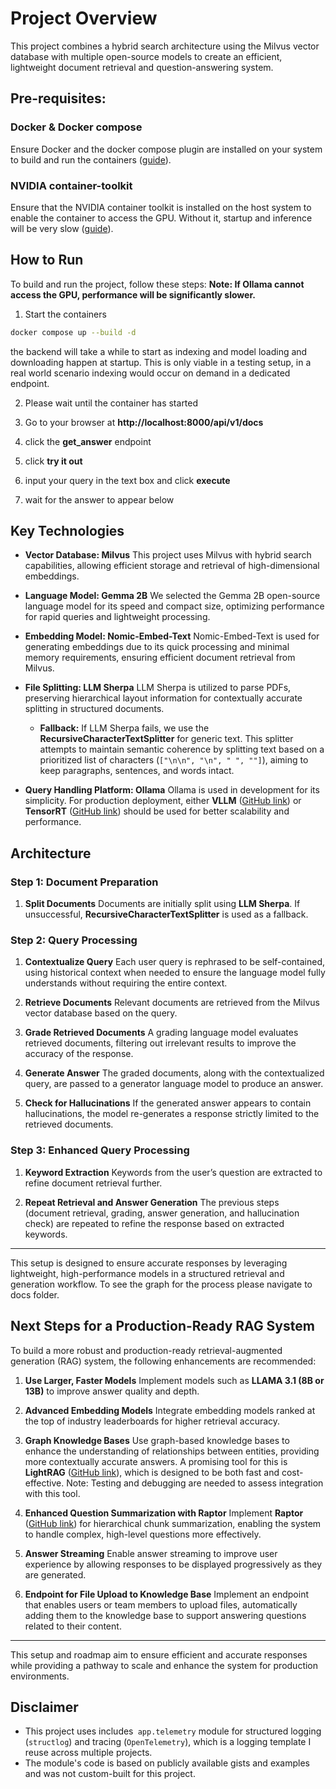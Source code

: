 # Project Overview

This project combines a hybrid search architecture using the Milvus vector database with multiple open-source models to create an efficient, lightweight document retrieval and question-answering system.
## Pre-requisites:
### Docker & Docker compose
Ensure Docker and the docker compose plugin are installed on your system to build and run the containers ([guide](https://docs.docker.com/engine/install/ubuntu/#install-using-the-repository)).

### NVIDIA container-toolkit

Ensure that the NVIDIA container toolkit is installed on the host system to enable the container to access the GPU. Without it, startup and inference will be very slow ([guide](https://docs.nvidia.com/datacenter/cloud-native/container-toolkit/latest/install-guide.html#configuring-docker)).

## How to Run
To build and run the project, follow these steps:
**Note: If Ollama cannot access the GPU, performance will be significantly slower.**

1. Start the containers
```bash
docker compose up --build -d
```
   the backend will take a while to start as indexing and model loading and downloading happen at startup. This is only viable in a testing setup, in a real world scenario indexing would occur on demand in a dedicated endpoint.
   
2. Please wait until the container has started
   
4. Go to your browser at **http://localhost:8000/api/v1/docs**
   
6. click the **get_answer** endpoint
   
8. click **try it out**
   
10. input your query in the text box and click **execute**
    
12. wait for the answer to appear below


## Key Technologies

- **Vector Database: Milvus**
  This project uses Milvus with hybrid search capabilities, allowing efficient storage and retrieval of high-dimensional embeddings.

- **Language Model: Gemma 2B**
  We selected the Gemma 2B open-source language model for its speed and compact size, optimizing performance for rapid queries and lightweight processing.

- **Embedding Model: Nomic-Embed-Text**
  Nomic-Embed-Text is used for generating embeddings due to its quick processing and minimal memory requirements, ensuring efficient document retrieval from Milvus.

- **File Splitting: LLM Sherpa**
  LLM Sherpa is utilized to parse PDFs, preserving hierarchical layout information for contextually accurate splitting in structured documents.
  - **Fallback:** If LLM Sherpa fails, we use the **RecursiveCharacterTextSplitter** for generic text. This splitter attempts to maintain semantic coherence by splitting text based on a prioritized list of characters (`["\n\n", "\n", " ", ""]`), aiming to keep paragraphs, sentences, and words intact.

- **Query Handling Platform: Ollama**
  Ollama is used in development for its simplicity. For production deployment, either **VLLM** ([GitHub link](https://github.com/vllm-project/vllm)) or **TensorRT** ([GitHub link](https://github.com/NVIDIA/TensorRT)) should be used for better scalability and performance.

## Architecture

### Step 1: Document Preparation
1. **Split Documents**
   Documents are initially split using **LLM Sherpa**. If unsuccessful, **RecursiveCharacterTextSplitter** is used as a fallback.

### Step 2: Query Processing
1. **Contextualize Query**
   Each user query is rephrased to be self-contained, using historical context when needed to ensure the language model fully understands without requiring the entire context.

1. **Retrieve Documents**
   Relevant documents are retrieved from the Milvus vector database based on the query.

1. **Grade Retrieved Documents**
   A grading language model evaluates retrieved documents, filtering out irrelevant results to improve the accuracy of the response.

1. **Generate Answer**
   The graded documents, along with the contextualized query, are passed to a generator language model to produce an answer.

1. **Check for Hallucinations**
   If the generated answer appears to contain hallucinations, the model re-generates a response strictly limited to the retrieved documents.

### Step 3: Enhanced Query Processing
1. **Keyword Extraction**
   Keywords from the user’s question are extracted to refine document retrieval further.

2. **Repeat Retrieval and Answer Generation**
   The previous steps (document retrieval, grading, answer generation, and hallucination check) are repeated to refine the response based on extracted keywords.

---

This setup is designed to ensure accurate responses by leveraging lightweight, high-performance models in a structured retrieval and generation workflow.
To see the graph for the process please navigate to docs folder.

## Next Steps for a Production-Ready RAG System

To build a more robust and production-ready retrieval-augmented generation (RAG) system, the following enhancements are recommended:

1. **Use Larger, Faster Models**
   Implement models such as **LLAMA 3.1 (8B or 13B)** to improve answer quality and depth.

2. **Advanced Embedding Models**
   Integrate embedding models ranked at the top of industry leaderboards for higher retrieval accuracy.

3. **Graph Knowledge Bases**
   Use graph-based knowledge bases to enhance the understanding of relationships between entities, providing more contextually accurate answers. A promising tool for this is **LightRAG** ([GitHub link](https://github.com/HKUDS/LightRAG)), which is designed to be both fast and cost-effective. Note: Testing and debugging are needed to assess integration with this tool.

4. **Enhanced Question Summarization with Raptor**
   Implement **Raptor** ([GitHub link](https://github.com/parthsarthi03/raptor)) for hierarchical chunk summarization, enabling the system to handle complex, high-level questions more effectively.

5. **Answer Streaming**
   Enable answer streaming to improve user experience by allowing responses to be displayed progressively as they are generated.

6. **Endpoint for File Upload to Knowledge Base**
    Implement an endpoint that enables users or team members to upload files, automatically adding them to the knowledge base to support answering questions related to their content.
---

This setup and roadmap aim to ensure efficient and accurate responses while providing a pathway to scale and enhance the system for production environments.

## Disclaimer
- This project uses includes` app.telemetry` module for structured logging (`structlog`) and tracing (`OpenTelemetry`), which is a logging template I reuse across multiple projects.
- The module's code is based on publicly available gists and examples and was not custom-built for this project.
